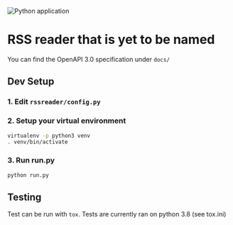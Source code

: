 ![Python application](https://github.com/Robbe7730/RSSReader/workflows/Python%20application/badge.svg)

# RSS reader that is yet to be named

You can find the OpenAPI 3.0 specification under `docs/`

## Dev Setup

### 1. Edit `rssreader/config.py`


### 2. Setup your virtual environment

```bash
virtualenv -p python3 venv
. venv/bin/activate
```

### 3. Run run.py

```bash
python run.py
```

## Testing

Test can be run with `tox`. Tests are currently ran on python 3.8 (see tox.ini)
